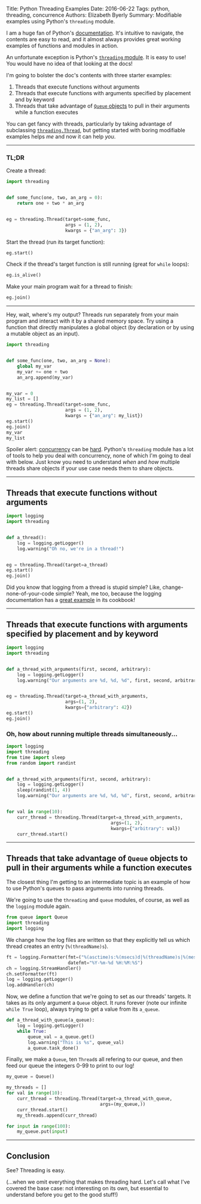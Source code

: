 Title: Python Threading Examples
Date: 2016-06-22
Tags: python, threading, concurrence
Authors: Elizabeth Byerly
Summary: Modifiable examples using Python's `threading` module.

I am a huge fan of Python's [documentation](https://docs.python.org/3/). It's intuitive to navigate, the contents are easy to read, and it almost always provides great working examples of functions and modules in action.

An unfortunate exception is Python's [`threading` module](https://docs.python.org/3/library/threading.html). It is easy to use! You would have no idea of that looking at the docs!

I'm going to bolster the doc's contents with three starter examples:

1. Threads that execute functions without arguments
2. Threads that execute functions with arguments specified by placement and by keyword
3. Threads that take advantage of [`Queue` objects](https://docs.python.org/3/library/asyncio-queue.html) to pull in their arguments while a function executes

You can get fancy with threads, particularly by taking advantage of subclassing [`threading.Thread`](https://docs.python.org/3/library/threading.html#thread-objects), but getting started with boring modifiable examples helps *me* and now it can help *you*.

---

### TL;DR

Create a thread:

```python
import threading


def some_func(one, two, an_arg = 0):
    return one + two * an_arg


eg = threading.Thread(target=some_func,
                      args = (1, 2),
                      kwargs = {"an_arg": 3})
```

Start the thread (run its target function):

```python
eg.start()
```

Check if the thread's target function is still running (great for `while` loops):

```python
eg.is_alive()
```

Make your main program wait for a thread to finish:

```python
eg.join()
```

---

Hey, wait, where's my output? Threads run separately from your main program and interact with it by a shared memory space. Try using a function that directly manipulates a global object (by declaration or by using a mutable object as an input).

```python
import threading


def some_func(one, two, an_arg = None):
    global my_var
    my_var += one + two
    an_arg.append(my_var)


my_var = 0
my_list = []
eg = threading.Thread(target=some_func,
                      args = (1, 2),
                      kwargs = {"an_arg": my_list})
eg.start()
eg.join()
my_var
my_list
```

Spoiler alert: [concurrency](https://en.wikipedia.org/wiki/Concurrency_(computer_science)) can be [hard](http://www.dabeaz.com/usenix2009/concurrent/race.py). Python's `threading` module has a lot of tools to help you deal with concurrency, none of which I'm going to deal with below. Just know you need to understand *when* and *how* multiple threads share objects if your use case needs them to share objects.


---

## Threads that execute functions without arguments

```python
import logging
import threading


def a_thread():
    log = logging.getLogger()
    log.warning("Oh no, we're in a thread!")


eg = threading.Thread(target=a_thread)
eg.start()
eg.join()
```

Did you know that logging from a thread is stupid simple? Like, change-none-of-your-code simple? Yeah, me too, because the logging documentation has a [great example](https://docs.python.org/3/howto/logging-cookbook.html#logging-from-multiple-threads) in its cookbook!


---

## Threads that execute functions with arguments specified by placement and by keyword

```python
import logging
import threading


def a_thread_with_arguments(first, second, arbitrary):
    log = logging.getLogger()
    log.warning("Our arguments are %d, %d, %d", first, second, arbitrary)


eg = threading.Thread(target=a_thread_with_arguments,
                      args=(1, 2),
                      kwargs={"arbitrary": 42})
eg.start()
eg.join()
```


### Oh, how about running multiple threads simultaneously...

```python
import logging
import threading
from time import sleep
from random import randint


def a_thread_with_arguments(first, second, arbitrary):
    log = logging.getLogger()
    sleep(randint(1, 4))
    log.warning("Our arguments are %d, %d, %d", first, second, arbitrary)


for val in range(10):
    curr_thread = threading.Thread(target=a_thread_with_arguments,
                                       args=(1, 2),
                                       kwargs={"arbitrary": val})
    curr_thread.start()
```


---

## Threads that take advantage of `Queue` objects to pull in their arguments while a function executes

The closest thing I'm getting to an intermediate topic is an example of how to use Python's queues to pass arguments into running threads.

We're going to use the `threading` and `queue` modules, of course, as well as the `logging` module again.

```python
from queue import Queue
import threading
import logging
```

We change how the log files are written so that they explicitly tell us which thread creates an entry (`%(threadName)s`).

```python
ft = logging.Formatter(fmt=("%(asctime)s:%(msecs)d|%(threadName)s|%(message)s"),
                       datefmt="%Y-%m-%d %H:%M:%S")
ch = logging.StreamHandler()
ch.setFormatter(ft)
log = logging.getLogger()
log.addHandler(ch)
```

Now, we define a function that we're going to set as our threads' targets. It takes as its only argument a `Queue` object. It runs forever (note our infinite `while True` loop), always trying to get a value from its `a_queue`.

```python
def a_thread_with_queue(a_queue):
    log = logging.getLogger()
    while True:
        queue_val = a_queue.get()
        log.warning("This is %s", queue_val)
        a_queue.task_done()
```

Finally, we make a `Queue`, ten `Thread`s all refering to our queue, and then feed our queue the integers 0-99 to print to our log!

```python
my_queue = Queue()

my_threads = []
for val in range(10):
    curr_thread = threading.Thread(target=a_thread_with_queue,
                                   args=(my_queue,))
    curr_thread.start()
    my_threads.append(curr_thread)

for input in range(100):
    my_queue.put(input)
```


---

## Conclusion

See? Threading is easy.

(...when we omit everything that makes threading hard. Let's call what I've covered the base case: not interesting on its own, but essential to understand before you get to the good stuff!)
